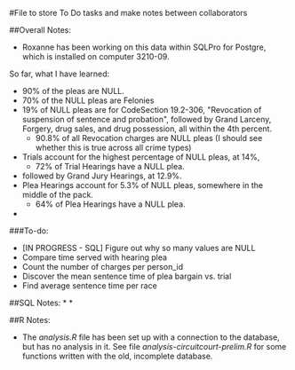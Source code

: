 #File to store To Do tasks and make notes between collaborators

##Overall Notes:
* Roxanne has been working on this data within SQLPro for Postgre, which is installed on computer 3210-09. 

So far, what I have learned:
* 90% of the pleas are NULL.
* 70% of the NULL pleas are Felonies
* 19% of NULL pleas are for CodeSection 19.2-306, "Revocation of suspension of sentence and probation", followed by Grand Larceny, Forgery, drug sales, and drug possession, all within the 4th percent. 
	* 90.8% of all Revocation charges are NULL pleas (I should see whether this is true across all crime types)
* Trials account for the highest percentage of NULL pleas, at 14%, 
	* 72% of Trial Hearings have a NULL plea.
* followed by Grand Jury Hearings, at 12.9%. 
* Plea Hearings account for 5.3% of NULL pleas, somewhere in the middle of the pack.
	* 64% of Plea Hearings have a NULL plea.
* 

###To-do:
* [IN PROGRESS - SQL] Figure out why so many values are NULL
* Compare time served with hearing plea
* Count the number of charges per person_id
* Discover the mean sentence time of plea bargain vs. trial
* Find average sentence time per race


##SQL Notes:
* 
* 

##R Notes:
* The _analysis.R_ file has been set up with a connection to the database, but has no analysis in it. See file _analysis-circuitcourt-prelim.R_ for some functions written with the old, incomplete database.
